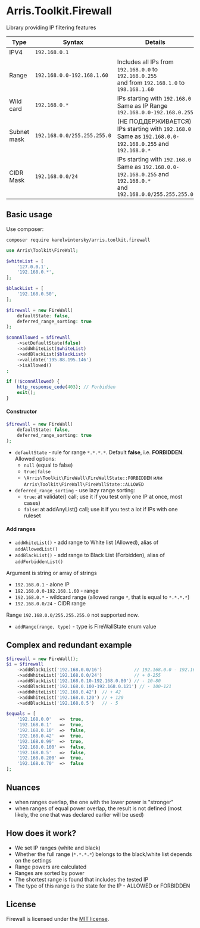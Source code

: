 # Arris.Toolkit.Firewall

Library providing IP filtering features

| Type        | Syntax                      | Details                                                                                                                       |
|-------------|-----------------------------|-------------------------------------------------------------------------------------------------------------------------------|
| IPV4        | `192.168.0.1`               |                                                                                                                               |
| Range       | `192.168.0.0-192.168.1.60`  | Includes all IPs from `192.168.0.0` to `192.168.0.255`<br />and from `192.168.1.0` to `198.168.1.60`                          |
| Wild card   | `192.168.0.*`               | IPs starting with `192.168.0`<br />Same as IP Range `192.168.0.0-192.168.0.255`                                               |
| Subnet mask | `192.168.0.0/255.255.255.0` | (НЕ ПОДДЕРЖИВАЕТСЯ) IPs starting with `192.168.0`<br />Same as `192.168.0.0-192.168.0.255` and `192.168.0.*`                  |
| CIDR Mask   | `192.168.0.0/24`            | IPs starting with `192.168.0`<br />Same as `192.168.0.0-192.168.0.255` and `192.168.0.*`<br />and `192.168.0.0/255.255.255.0` |

## Basic usage

Use composer: 
```
composer require karelwintersky/arris.toolkit.firewall
```


```php
use Arris\Toolkit\FireWall;

$whiteList = [
    '127.0.0.1',
    '192.168.0.*',
];

$blackList = [
    '192.168.0.50',
];

$firewall = new FireWall(
    defaultState: false,
    deferred_range_sorting: true 
);

$connAllowed = $firewall
    ->setDefaultState(false)
    ->addWhiteList($whiteList)
    ->addBlackList($blackList)
    ->validate('195.88.195.146')
    ->isAllowed()
;

if (!$connAllowed) {
    http_response_code(403); // Forbidden
    exit();
}
```
#### Constructor

```php
$firewall = new FireWall(
    defaultState: false,
    deferred_range_sorting: true 
);
```

- `defaultState` - rule for range `*.*.*.*`. Default **false**, i.e. **FORBIDDEN**. Allowed options:
  - `null` (equal to false)
  - `true|false`
  - `\Arris\Toolkit\FireWall\FireWallState::FORBIDDEN` или `Arris\Toolkit\FireWall\FireWallState::ALLOWED`
- `deferred_range_sorting` - use lazy range sorting:
  - `true`: at validate() call; use it if you test only one IP at once, most cases)
  - `false`: at addAnyList() call; use it if you test a lot if IPs with one ruleset

#### Add ranges

- `addWhiteList()` - add range to White list (Allowed), alias of `addAllowedList()` 
- `addBlackList()` - add range to Black List (Forbidden), alias of `addForbiddenList()`

Argument is string or array of strings

- `192.168.0.1` - alone IP
- `192.168.0.0-192.168.1.60` - range
- `192.168.0.*` - wildcard range (allowed range `*`, that is equal to `*.*.*.*`)
- `192.168.0.0/24` - CIDR range

Range `192.168.0.0/255.255.255.0` not supported now.

- `addRange(range, type)` - type is FireWallState enum value

## Сomplex and redundant example

```php
$firewall = new FireWall();
$i = $firewall
    ->addBlackList('192.168.0.0/16')            // 192.168.0.0 - 192.168.255.255
    ->addWhiteList('192.168.0.0/24')            // + 0-255
    ->addBlackList('192.168.0.10-192.168.0.80') // - 10-80
    ->addBlackList('192.168.0.100-192.168.0.121') // - 100-121
    ->addWhiteList('192.168.0.42')  // + 42
    ->addWhiteList('192.168.0.120') // + 120
    ->addBlackList('192.168.0.5')   // - 5

$equals = [
    '192.168.0.0'   =>  true,
    '192.168.0.1'   =>  true,
    '192.168.0.10'  =>  false,
    '192.168.0.42'  =>  true,
    '192.168.0.99'  =>  true,
    '192.168.0.100' =>  false,
    '192.168.0.5'   =>  false,
    '192.168.0.200' =>  true,
    '192.168.0.70'  =>  false
];
```

## Nuances

- when ranges overlap, the one with the lower power is "stronger"
- when ranges of equal power overlap, the result is not defined (most likely, the one that was declared earlier will be used)

## How does it work?

- We set IP ranges (white and black)
- Whether the full range (`*.*.*.*`) belongs to the black/white list depends on the settings
- Range powers are calculated
- Ranges are sorted by power
- The shortest range is found that includes the tested IP
- The type of this range is the state for the IP - ALLOWED or FORBIDDEN


## License

Firewall is licensed under the [MIT license](LICENSE).

